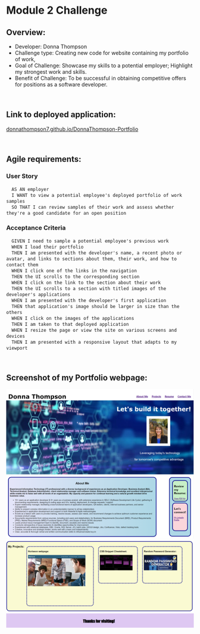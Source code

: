 # Module 2 Challenge

## Overview:
* Developer: Donna Thompson
* Challenge type: Creating new code for website containing my portfolio of work,
* Goal of Challenge: Showcase my skills to a potential employer; Highlight my strongest work and skills.
* Benefit of Challenge: To be successful in obtaining competitive offers for positions as a software developer.

<br/>

## Link to deployed application:
[donnathompson7.github.io/DonnaThompson-Portfolio](https://donnathompson7.github.io/DonnaThompson-Portfolio)

<br/>

## Agile requirements:
### User Story

```
  AS AN employer
  I WANT to view a potential employee's deployed portfolio of work samples
  SO THAT I can review samples of their work and assess whether they're a good candidate for an open position
```

### Acceptance Criteria

```
  GIVEN I need to sample a potential employee's previous work
  WHEN I load their portfolio
  THEN I am presented with the developer's name, a recent photo or avatar, and links to sections about them, their work, and how to contact them
  WHEN I click one of the links in the navigation
  THEN the UI scrolls to the corresponding section
  WHEN I click on the link to the section about their work
  THEN the UI scrolls to a section with titled images of the developer's applications
  WHEN I am presented with the developer's first application
  THEN that application's image should be larger in size than the others
  WHEN I click on the images of the applications
  THEN I am taken to that deployed application
  WHEN I resize the page or view the site on various screens and devices
  THEN I am presented with a responsive layout that adapts to my viewport
```

<br/>

## Screenshot of my Portfolio webpage:
![Donna Thompson - Portfolio](./assets/images/Portfolio_pic1.png)
![Donna Thompson - Portfolio](./assets/images/Portfolio_pic2.png)
![Donna Thompson - Portfolio](./assets/images/Portfolio_pic3.png)

```

